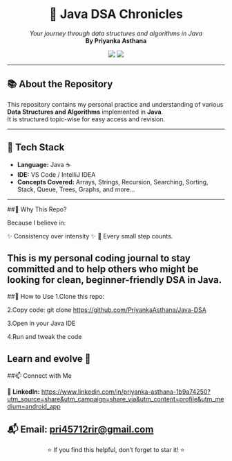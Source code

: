 <h1 align="center">📘 Java DSA Chronicles</h1>
<p align="center">
  <i>Your journey through data structures and algorithms in Java</i><br>
  <b>By Priyanka Asthana</b>
</p>

<p align="center">
  <img src="https://img.shields.io/badge/Language-Java-orange?style=flat-square">
  <img src="https://img.shields.io/badge/Status-Work_in_Progress-yellow?style=flat-square">
</p>

---

## 📚 About the Repository
This repository contains my personal practice and understanding of various **Data Structures and Algorithms** implemented in **Java**.  
It is structured topic-wise for easy access and revision.

---

## 🔧 Tech Stack
- **Language:** Java ☕
- **IDE:** VS Code / IntelliJ IDEA
- **Concepts Covered:** Arrays, Strings, Recursion, Searching, Sorting, Stack, Queue, Trees, Graphs, and more...

---
##🌟 Why This Repo?

Because I believe in:

✨ Consistency over intensity ✨
🌱 Every small step counts.

This is my personal coding journal to stay committed and to help others who might be looking for clean, beginner-friendly DSA in Java.
---
##📌 How to Use
1.Clone this repo:

2.Copy code: git clone https://github.com/PriyankaAsthana/Java-DSA

3.Open in your Java IDE

4.Run and tweak the code

Learn and evolve 🌱
---
##📫 Connect with Me

**💼 LinkedIn:** https://www.linkedin.com/in/priyanka-asthana-1b9a74250?utm_source=share&utm_campaign=share_via&utm_content=profile&utm_medium=android_app

📬 Email: pri45712rir@gmail.com
---
<p align="center"> ⭐ If you find this helpful, don’t forget to star it! ⭐ </p> 
